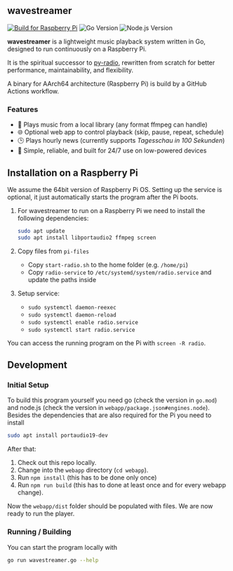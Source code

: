 ## wavestreamer

[![Build for Raspberry Pi](https://github.com/tim-we/wavestreamer/actions/workflows/build-rpi.yml/badge.svg)](https://github.com/tim-we/wavestreamer/actions/workflows/build-rpi.yml)
![Go Version](https://img.shields.io/github/go-mod/go-version/tim-we/wavestreamer)
![Node.js Version](https://img.shields.io/badge/node-22-brightgreen)



**wavestreamer** is a lightweight music playback system written in Go, designed to run continuously on a Raspberry Pi.

It is the spiritual successor to [py-radio](https://github.com/tim-we/py-radio/), rewritten from scratch for better performance, maintainability, and flexibility.

A binary for AArch64 architecture (Raspberry Pi) is build by a GitHub Actions workflow.

### Features

- 🎵 Plays music from a local library (any format ffmpeg can handle)
- 🌐 Optional web app to control playback (skip, pause, repeat, schedule)
- 🕒 Plays hourly news (currently supports *Tagesschau in 100 Sekunden*)
- 🧠 Simple, reliable, and built for 24/7 use on low-powered devices


## Installation on a Raspberry Pi

We assume the 64bit version of Raspberry Pi OS.
Setting up the service is optional, 
it just automatically starts the program after the Pi boots.

1. For wavestreamer to run on a Raspberry Pi we need to install the following dependencies: 

    ```bash
    sudo apt update
    sudo apt install libportaudio2 ffmpeg screen
    ```

2. Copy files from `pi-files`
    - Copy `start-radio.sh` to the home folder (e.g. `/home/pi`)
    - Copy `radio-service` to `/etc/systemd/system/radio.service` and update the paths inside

3. Setup service:
    - `sudo systemctl daemon-reexec`
    - `sudo systemctl daemon-reload`
    - `sudo systemctl enable radio.service`
    - `sudo systemctl start radio.service`

You can access the running program on the Pi with `screen -R radio`.

## Development

### Initial Setup

To build this program yourself you need go (check the version in `go.mod`) and node.js (check the version in `webapp/package.json#engines.node`).
Besides the dependencies that are also required for the Pi you need to install
```bash
sudo apt install portaudio19-dev
```
After that:

1. Check out this repo locally.
2. Change into the `webapp` directory (`cd webapp`).
3. Run `npm install` (this has to be done only once)
4. Run `npm run build` (this has to done at least once and for every webapp change).

Now the `webapp/dist` folder should be populated with files.
We are now ready to run the player.

### Running / Building

You can start the program locally with 
```bash
go run wavestreamer.go --help
```